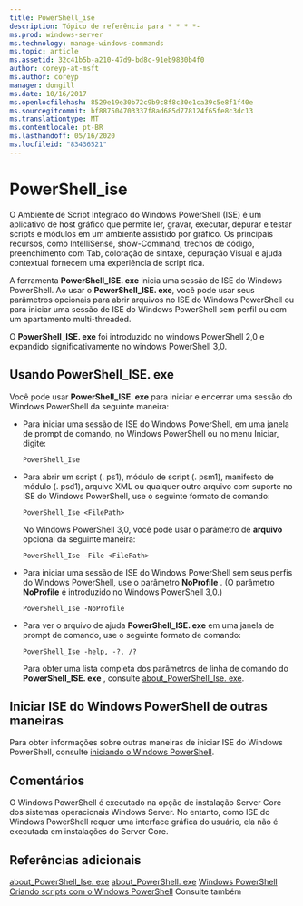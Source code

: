 ```yaml
---
title: PowerShell_ise
description: Tópico de referência para * * * *-
ms.prod: windows-server
ms.technology: manage-windows-commands
ms.topic: article
ms.assetid: 32c41b5b-a210-47d9-bd8c-91eb9830b4f0
author: coreyp-at-msft
ms.author: coreyp
manager: dongill
ms.date: 10/16/2017
ms.openlocfilehash: 8529e19e30b72c9b9c8f8c30e1ca39c5e8f1f40e
ms.sourcegitcommit: bf887504703337f8ad685d778124f65fe8c3dc13
ms.translationtype: MT
ms.contentlocale: pt-BR
ms.lasthandoff: 05/16/2020
ms.locfileid: "83436521"
---
```

# <a name="powershell_ise"></a>PowerShell_ise



O Ambiente de Script Integrado do Windows PowerShell (ISE) é um aplicativo de host gráfico que permite ler, gravar, executar, depurar e testar scripts e módulos em um ambiente assistido por gráfico. Os principais recursos, como IntelliSense, show-Command, trechos de código, preenchimento com Tab, coloração de sintaxe, depuração Visual e ajuda contextual fornecem uma experiência de script rica.

A ferramenta **PowerShell_ISE. exe** inicia uma sessão de ISE do Windows PowerShell. Ao usar o **PowerShell_ISE. exe**, você pode usar seus parâmetros opcionais para abrir arquivos no ISE do Windows PowerShell ou para iniciar uma sessão de ISE do Windows PowerShell sem perfil ou com um apartamento multi-threaded.

O **PowerShell_ISE. exe** foi introduzido no windows PowerShell 2,0 e expandido significativamente no windows PowerShell 3,0.

## <a name="using-powershell_iseexe"></a>Usando PowerShell_ISE. exe

Você pode usar **PowerShell_ISE. exe** para iniciar e encerrar uma sessão do Windows PowerShell da seguinte maneira:
- Para iniciar uma sessão de ISE do Windows PowerShell, em uma janela de prompt de comando, no Windows PowerShell ou no menu Iniciar, digite:
  ```
  PowerShell_Ise
  ```
- Para abrir um script (. ps1), módulo de script (. psm1), manifesto de módulo (. psd1), arquivo XML ou qualquer outro arquivo com suporte no ISE do Windows PowerShell, use o seguinte formato de comando:
  ```
  PowerShell_Ise <FilePath>
  ```
  No Windows PowerShell 3,0, você pode usar o parâmetro de **arquivo** opcional da seguinte maneira:
  ```
  PowerShell_Ise -File <FilePath>
  ```
- Para iniciar uma sessão de ISE do Windows PowerShell sem seus perfis do Windows PowerShell, use o parâmetro **NoProfile** . (O parâmetro **NoProfile** é introduzido no Windows PowerShell 3,0.)
  ```
  PowerShell_Ise -NoProfile
  ```
- Para ver o arquivo de ajuda **PowerShell_ISE. exe** em uma janela de prompt de comando, use o seguinte formato de comando:
  ```
  PowerShell_Ise -help, -?, /?
  ```
  Para obter uma lista completa dos parâmetros de linha de comando do **PowerShell_ISE. exe** , consulte [about_PowerShell_Ise. exe](https://go.microsoft.com/fwlink/?LinkId=256512).

## <a name="start-windows-powershell-ise-in-other-ways"></a>Iniciar ISE do Windows PowerShell de outras maneiras

Para obter informações sobre outras maneiras de iniciar ISE do Windows PowerShell, consulte [iniciando o Windows PowerShell](https://go.microsoft.com/fwlink/?LinkID=135259).

## <a name="remarks"></a>Comentários

O Windows PowerShell é executado na opção de instalação Server Core dos sistemas operacionais Windows Server. No entanto, como ISE do Windows PowerShell requer uma interface gráfica do usuário, ela não é executada em instalações do Server Core.

## <a name="additional-references"></a>Referências adicionais

[about_PowerShell_Ise. exe](https://go.microsoft.com/fwlink/?LinkId=256512) 
 [about_PowerShell. exe](https://go.microsoft.com/fwlink/?LinkID=113439) 
 [Windows PowerShell](https://go.microsoft.com/fwlink/?LinkID=107116) 
 [Criando scripts com o Windows PowerShell](https://technet.microsoft.com/scriptcenter/dd742419) Consulte também